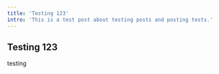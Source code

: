 ```yaml
---
title: 'Testing 123'
intro: 'This is a test post about testing posts and posting tests.'
---
```


## Testing 123

testing
